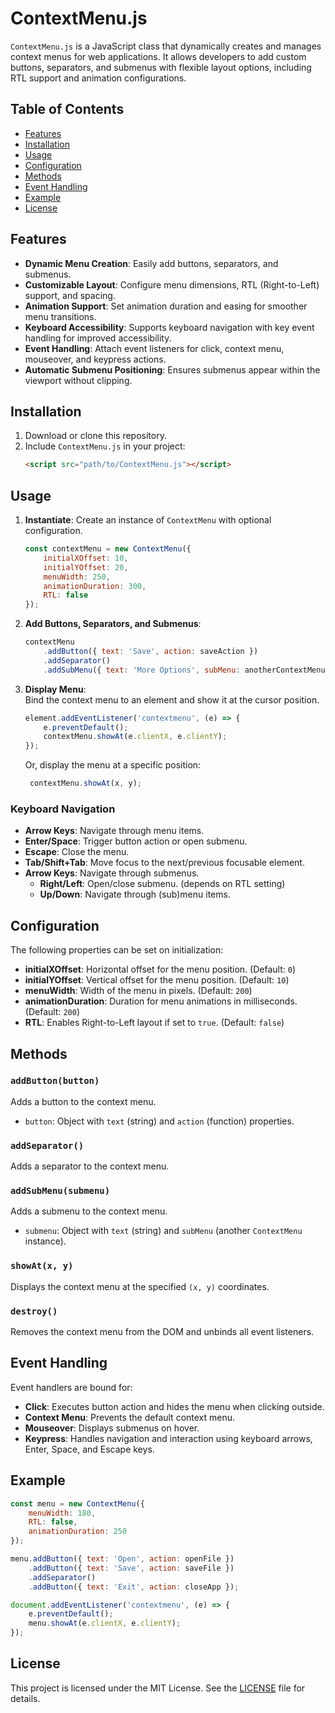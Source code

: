 # ContextMenu.js

`ContextMenu.js` is a JavaScript class that dynamically creates and manages context menus for web applications. It allows developers to add custom buttons, separators, and submenus with flexible layout options, including RTL support and animation configurations.

## Table of Contents
- [Features](#features)
- [Installation](#installation)
- [Usage](#usage)
- [Configuration](#configuration)
- [Methods](#methods)
- [Event Handling](#event-handling)
- [Example](#example)
- [License](#license)

## Features
- **Dynamic Menu Creation**: Easily add buttons, separators, and submenus.
- **Customizable Layout**: Configure menu dimensions, RTL (Right-to-Left) support, and spacing.
- **Animation Support**: Set animation duration and easing for smoother menu transitions.
- **Keyboard Accessibility**: Supports keyboard navigation with key event handling for improved accessibility.
- **Event Handling**: Attach event listeners for click, context menu, mouseover, and keypress actions.
- **Automatic Submenu Positioning**: Ensures submenus appear within the viewport without clipping.

## Installation
1. Download or clone this repository.
2. Include `ContextMenu.js` in your project:
   ```html
   <script src="path/to/ContextMenu.js"></script>
   ```

## Usage
1. **Instantiate**: Create an instance of `ContextMenu` with optional configuration.
   ```javascript
   const contextMenu = new ContextMenu({
       initialXOffset: 10,
       initialYOffset: 20,
       menuWidth: 250,
       animationDuration: 300,
       RTL: false
   });
   ```
2. **Add Buttons, Separators, and Submenus**:
   ```javascript
   contextMenu
       .addButton({ text: 'Save', action: saveAction })
       .addSeparator()
       .addSubMenu({ text: 'More Options', subMenu: anotherContextMenu });
   ```
3. **Display Menu**: <br>
    Bind the context menu to an element and show it at the cursor position.
   ```javascript
   element.addEventListener('contextmenu', (e) => {
       e.preventDefault();
       contextMenu.showAt(e.clientX, e.clientY);
   });
   ```
   Or, display the menu at a specific position:
   ```javascript
    contextMenu.showAt(x, y);
    ```
   
### Keyboard Navigation
- **Arrow Keys**: Navigate through menu items.
- **Enter/Space**: Trigger button action or open submenu.
- **Escape**: Close the menu.
- **Tab/Shift+Tab**: Move focus to the next/previous focusable element.
- **Arrow Keys**: Navigate through submenus.
  - **Right/Left**: Open/close submenu. (depends on RTL setting)
  - **Up/Down**: Navigate through (sub)menu items.

## Configuration
The following properties can be set on initialization:
- **initialXOffset**: Horizontal offset for the menu position. (Default: `0`)
- **initialYOffset**: Vertical offset for the menu position. (Default: `10`)
- **menuWidth**: Width of the menu in pixels. (Default: `200`)
- **animationDuration**: Duration for menu animations in milliseconds. (Default: `200`)
- **RTL**: Enables Right-to-Left layout if set to `true`. (Default: `false`)

## Methods
### `addButton(button)`
Adds a button to the context menu.
- `button`: Object with `text` (string) and `action` (function) properties.

### `addSeparator()`
Adds a separator to the context menu.

### `addSubMenu(submenu)`
Adds a submenu to the context menu.
- `submenu`: Object with `text` (string) and `subMenu` (another `ContextMenu` instance).

### `showAt(x, y)`
Displays the context menu at the specified `(x, y)` coordinates.

### `destroy()`
Removes the context menu from the DOM and unbinds all event listeners.

## Event Handling
Event handlers are bound for:
- **Click**: Executes button action and hides the menu when clicking outside.
- **Context Menu**: Prevents the default context menu.
- **Mouseover**: Displays submenus on hover.
- **Keypress**: Handles navigation and interaction using keyboard arrows, Enter, Space, and Escape keys.

## Example
```javascript
const menu = new ContextMenu({
    menuWidth: 180,
    RTL: false,
    animationDuration: 250
});

menu.addButton({ text: 'Open', action: openFile })
    .addButton({ text: 'Save', action: saveFile })
    .addSeparator()
    .addButton({ text: 'Exit', action: closeApp });

document.addEventListener('contextmenu', (e) => {
    e.preventDefault();
    menu.showAt(e.clientX, e.clientY);
});
```

## License
This project is licensed under the MIT License. See the [LICENSE](LICENSE) file for details.